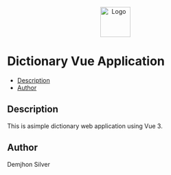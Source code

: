 <p align="center">

<img src="https://raw.githubusercontent.com/demjhonsilver/dictionary-vue-project/main/img/screenshot.png" alt="Logo" width="70" height="70"/>

</p>

<h1>Dictionary Vue Application</h1>

- [Description](#description)
- [Author](#author)



## Description

This is asimple dictionary web application using Vue 3.


## Author


Demjhon Silver


